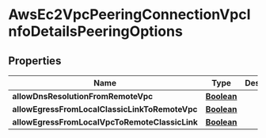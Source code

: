 

# AwsEc2VpcPeeringConnectionVpcInfoDetailsPeeringOptions


## Properties

| Name | Type | Description | Notes |
|------------ | ------------- | ------------- | -------------|
|**allowDnsResolutionFromRemoteVpc** | [**Boolean**](Boolean.md) |  |  [optional] |
|**allowEgressFromLocalClassicLinkToRemoteVpc** | [**Boolean**](Boolean.md) |  |  [optional] |
|**allowEgressFromLocalVpcToRemoteClassicLink** | [**Boolean**](Boolean.md) |  |  [optional] |



